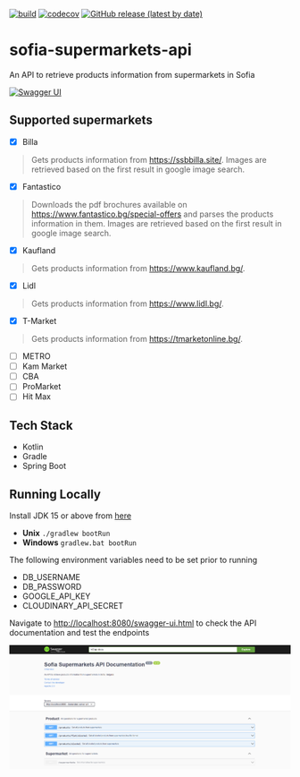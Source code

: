 [![build](https://github.com/Stefata/sofia-supermarkets-api/actions/workflows/gradle.yml/badge.svg)](https://github.com/Stefata/sofia-supermarkets-api/actions/workflows/gradle.yml)
[![codecov](https://codecov.io/gh/Stefata/sofia-supermarkets-api/branch/master/graph/badge.svg?token=3V3THIY6AX)](https://codecov.io/gh/Stefata/sofia-supermarkets-api)
[![GitHub release (latest by date)](https://img.shields.io/github/v/release/stefata/sofia-supermarkets-api)](https://github.com/Stefata/sofia-supermarkets-api/releases/latest)

# sofia-supermarkets-api
An API to retrieve products information from supermarkets in Sofia

[![Swagger UI](https://validator.swagger.io/validator?url=http://sofiasupermarketsapi-1888309410.eu-west-2.elb.amazonaws.com/v3/api-docs/)](http://sofiasupermarketsapi-1888309410.eu-west-2.elb.amazonaws.com/swagger-ui.html)

## Supported supermarkets

- [x] Billa
> Gets products information from https://ssbbilla.site/. Images are retrieved based on the first result in google image search.
- [x] Fantastico
> Downloads the pdf brochures available on https://www.fantastico.bg/special-offers and parses the products information in them. Images are retrieved based on the first result in google image search.
- [x] Kaufland
> Gets products information from https://www.kaufland.bg/.
- [x] Lidl
> Gets products information from https://www.lidl.bg/.
- [x] T-Market
> Gets products information from https://tmarketonline.bg/.
- [ ] METRO
- [ ] Kam Market
- [ ] CBA
- [ ] ProMarket
- [ ] Hit Max

## Tech Stack
* Kotlin
* Gradle  
* Spring Boot

## Running Locally
Install JDK 15 or above from [here](https://jdk.java.net/)
* **Unix** `./gradlew bootRun`
* **Windows** `gradlew.bat bootRun`

The following environment variables need to be set prior to running
* DB_USERNAME
* DB_PASSWORD
* GOOGLE_API_KEY
* CLOUDINARY_API_SECRET

Navigate to <http://localhost:8080/swagger-ui.html> to check the API documentation and test the endpoints

![API Documentation](images/swagger-ui.png)
